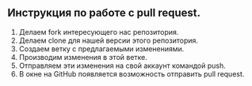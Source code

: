 ## Инструкция по работе с pull request.

1. Делаем fork интересующего нас репозитория.
2. Делаем clone для нашей версии этого репозитория.
3. Создаем ветку с предлагаемыми изменениями.
4. Производим изменения в этой ветке.
5. Отправляем эти изменения на свой аккаунт командой push.
6. В окне на GitHub появляется возможность отправить pull request. 